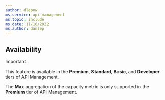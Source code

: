 ```yaml
---
author: dlepow
ms.service: api-management
ms.topic: include
ms.date: 11/16/2022
ms.author: danlep
---
```


## Availability

> [!IMPORTANT]
> This feature is available in the **Premium**, **Standard**, **Basic**, and **Developer** tiers of API Management.
>
> The **Max** aggregation of the capacity metric is only supported in the **Premium** tier of API Management.
